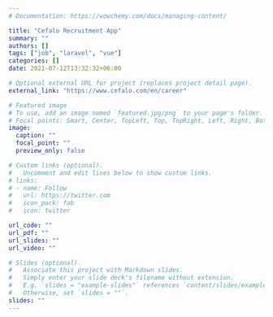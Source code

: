 ```yaml
---
# Documentation: https://wowchemy.com/docs/managing-content/

title: "Cefalo Recruitment App"
summary: ""
authors: []
tags: ["job", "laravel", "vue"]
categories: []
date: 2021-07-12T13:32:32+06:00

# Optional external URL for project (replaces project detail page).
external_link: "https://www.cefalo.com/en/career"

# Featured image
# To use, add an image named `featured.jpg/png` to your page's folder.
# Focal points: Smart, Center, TopLeft, Top, TopRight, Left, Right, BottomLeft, Bottom, BottomRight.
image:
  caption: ""
  focal_point: ""
  preview_only: false

# Custom links (optional).
#   Uncomment and edit lines below to show custom links.
# links:
# - name: Follow
#   url: https://twitter.com
#   icon_pack: fab
#   icon: twitter

url_code: ""
url_pdf: ""
url_slides: ""
url_video: ""

# Slides (optional).
#   Associate this project with Markdown slides.
#   Simply enter your slide deck's filename without extension.
#   E.g. `slides = "example-slides"` references `content/slides/example-slides.md`.
#   Otherwise, set `slides = ""`.
slides: ""
---
```

